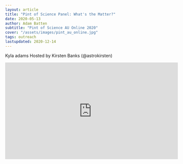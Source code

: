 ```yaml
---
layout: article
title: "Pint of Science Panel: What's the Matter?"
date: 2020-05-13
author: Adam Batten
subtitle: "Pint of Science AU Online 2020"
cover: "/assets/images/pint_au_online.jpg"
tags: outreach
lastupdated: 2020-12-14
---
```



Kyla adams
Hosted by Kirsten Banks (@astrokirsten)

<div class="embed-responsive embed-responsive-16by9" style="text-align: center;">
  <iframe width="560" height="315" src="https://www.youtube.com/embed/mMX2F1nXwr0?start=270" frameborder="0" allow="accelerometer; autoplay; clipboard-write; encrypted-media; gyroscope; picture-in-picture" allowfullscreen></iframe>
</div>



